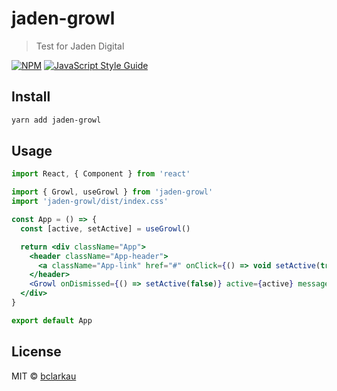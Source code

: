 # jaden-growl

> Test for Jaden Digital

[![NPM](https://img.shields.io/npm/v/jaden-growl.svg)](https://www.npmjs.com/package/jaden-growl) [![JavaScript Style Guide](https://img.shields.io/badge/code_style-standard-brightgreen.svg)](https://standardjs.com)

## Install

```bash
yarn add jaden-growl
```

## Usage

```jsx
import React, { Component } from 'react'

import { Growl, useGrowl } from 'jaden-growl'
import 'jaden-growl/dist/index.css'

const App = () => {
  const [active, setActive] = useGrowl()

  return <div className="App">
    <header className="App-header">
      <a className="App-link" href="#" onClick={() => void setActive(true)}>Click here to activate the growl</a>
    </header>
    <Growl onDismissed={() => setActive(false)} active={active} message="Hello World!" timeout={2000} />
  </div>
}

export default App
```

## License

MIT © [bclarkau](https://github.com/bclarkau)
